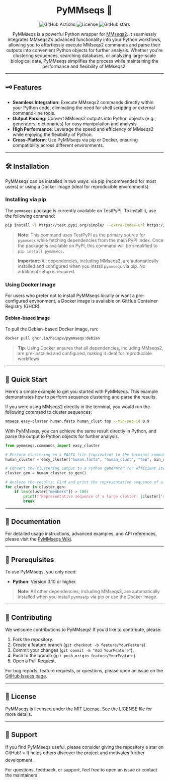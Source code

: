 <div align="center">
<h1>
    PyMMseqs 🚀
</h1>

![GitHub Actions](https://img.shields.io/github/actions/workflow/status/heispv/pymmseqs/pypi-publish.yaml?style=plastic&logo=github-actions&label=CI)
![License](https://img.shields.io/github/license/heispv/pymmseqs?style=plastic&color=orange&logo=github&label=License)
![GitHub stars](https://img.shields.io/github/stars/heispv/pymmseqs?style=social&label=Stars)

PyMMseqs is a powerful Python wrapper for [MMseqs2](https://github.com/soedinglab/MMseqs2). It seamlessly integrates MMseqs2’s advanced functionality into your Python workflows, allowing you to effortlessly execute MMseqs2 commands and parse their outputs into convenient Python objects for further analysis. Whether you're clustering sequences, searching databases, or analyzing large-scale biological data, PyMMseqs simplifies the process while maintaining the performance and flexibility of MMseqs2.
</div>

---

## 🗝️ Features

- **Seamless Integration**: Execute MMseqs2 commands directly within your Python code, eliminating the need for shell scripting or external command-line tools.
- **Output Parsing**: Convert MMseqs2 outputs into Python objects (e.g., generators, dictionaries) for easy manipulation and analysis.
- **High Performance**: Leverage the speed and efficiency of MMseqs2 while enjoying the flexibility of Python.
- **Cross-Platform**: Use PyMMseqs via pip or Docker, ensuring compatibility across different environments.

---

## 🛠️ Installation

PyMMseqs can be installed in two ways: via pip (recommended for most users) or using a Docker image (ideal for reproducible environments).

### Installing via pip
The `pymmseqs` package is currently available on TestPyPI. To install it, use the following command:

```bash
pip install -i https://test.pypi.org/simple/ --extra-index-url https://pypi.org/simple pymmseqs
```

> **Note**: This command uses TestPyPI as the primary source for `pymmseqs` while fetching dependencies from the main PyPI index. Once the package is available on PyPI, this command will be simplified to `pip install pymmseqs`.

> **Important**: All dependencies, including MMseqs2, are automatically installed and configured when you install `pymmseqs` via pip. No additional setup is required.

### Using Docker Image
For users who prefer not to install PyMMseqs locally or want a pre-configured environment, a Docker image is available on GitHub Container Registry (GHCR).

#### Debian-based Image
To pull the Debian-based Docker image, run:

```bash
docker pull ghcr.io/heispv/pymmseqs:debian
```

> **Tip**: Using Docker ensures that all dependencies, including MMseqs2, are pre-installed and configured, making it ideal for reproducible workflows.

---

## 🚀 Quick Start

Here’s a simple example to get you started with PyMMseqs. This example demonstrates how to perform sequence clustering and parse the results.

If you were using MMseqs2 directly in the terminal, you would run the following command to cluster sequences:

```bash
mmseqs easy-cluster human.fasta human_clust tmp --min-seq-id 0.9
```

With PyMMseqs, you can achieve the same result directly in Python, and parse the output to Python objects for further analysis.

```python
from pymmseqs.commands import easy_cluster

# Perform clustering on a FASTA file (equivalent to the terminal command above)
human_cluster = easy_cluster("human.fasta", "human_clust", "tmp", min_seq_id=0.9)

# Convert the clustering output to a Python generator for efficient iteration
cluster_gen = human_cluster.to_gen()

# Analyze the results: Find and print the representative sequence of a large cluster (>100 members)
for cluster in cluster_gen:
    if len(cluster["members"]) > 100:
        print(f"Representative sequence of a large cluster: {cluster['rep']}")
        break
```
---

## 📖 Documentation

For detailed usage instructions, advanced examples, and API references, please visit the [PyMMseqs Wiki](https://github.com/heispv/pymmseqs/wiki).

---

## 🔧 Prerequisites

To use PyMMseqs, you only need:
- **Python**: Version 3.10 or higher.

> **Note**: All other dependencies, including MMseqs2, are automatically installed when you install `pymmseqs` via pip or use the Docker image.

---

## 🤝 Contributing

We welcome contributions to PyMMseqs! If you’d like to contribute, please:
1. Fork the repository.
2. Create a feature branch (`git checkout -b feature/YourFeature`).
3. Commit your changes (`git commit -m "Add YourFeature"`).
4. Push to the branch (`git push origin feature/YourFeature`).
5. Open a Pull Request.

For bug reports, feature requests, or questions, please open an issue on the [GitHub Issues page](https://github.com/heispv/pymmseqs/issues).

---

## 📜 License

PyMMseqs is licensed under the [MIT License](LICENSE). See the [LICENSE](LICENSE) file for more details.

---

## 🌟 Support

If you find PyMMseqs useful, please consider giving the repository a star on GitHub! ⭐ It helps others discover the project and motivates further development.

For questions, feedback, or support, feel free to open an issue or contact the maintainers.
